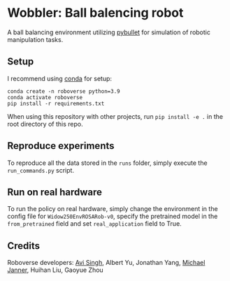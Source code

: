 # Wobbler: Ball balencing robot
A ball balancing environment utilizing [pybullet](https://github.com/bulletphysics/bullet3) for simulation of robotic manipulation tasks. 

## Setup
I recommend using [conda](https://docs.anaconda.com/anaconda/install/) for setup:

```
conda create -n roboverse python=3.9
conda activate roboverse
pip install -r requirements.txt
```
When using this repository with other projects, run `pip install -e .` in the root directory of this repo. 

## Reproduce experiments

To reproduce all the data stored in the `runs` folder, simply execute the `run_commands.py` script.

## Run on real hardware

To run the policy on real hardware, simply change the environment in the config file for `Widow250EnvROSARob-v0`, specify the pretrained model in the `from_pretrained` field and set `real_application` field to True.

## Credits
Roboverse developers: [Avi Singh](https://www.avisingh.org/), Albert Yu, Jonathan Yang, [Michael Janner](https://people.eecs.berkeley.edu/~janner/), Huihan Liu, Gaoyue Zhou
